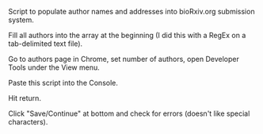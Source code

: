 Script to populate author names and addresses into bioRxiv.org submission system. 

Fill all authors into the array at the beginning (I did this with a RegEx on a tab-delimited text file).

Go to authors page in Chrome, set number of authors, open Developer Tools under the View menu. 

Paste this script into the Console.

Hit return.

Click "Save/Continue" at bottom and check for errors (doesn't like special characters).
